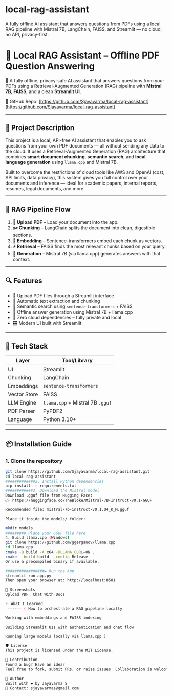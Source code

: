 # local-rag-assistant
A fully offline AI assistant that answers questions from PDFs using a local RAG pipeline with Mistral 7B, LangChain, FAISS, and Streamlit — no cloud, no API, privacy-first.

# 🧠 Local RAG Assistant – Offline PDF Question Answering

🚀 A fully offline, privacy-safe AI assistant that answers questions from your PDFs using a Retrieval-Augmented Generation (RAG) pipeline with **Mistral 7B**, **FAISS**, and a clean **Streamlit UI**.

🔗 GitHub Repo: [https://github.com/Sjayavarma/local-rag-assistant](https://github.com/Sjayavarma/local-rag-assistant)

---

## 📖 Project Description

This project is a local, API-free AI assistant that enables you to ask questions from your own PDF documents — all without sending any data to the cloud. It uses a Retrieval-Augmented Generation (RAG) architecture that combines **smart document chunking**, **semantic search**, and **local language generation** using `llama.cpp` and Mistral 7B.

Built to overcome the restrictions of cloud tools like AWS and OpenAI (cost, API limits, data privacy), this system gives you full control over your documents and inference — ideal for academic papers, internal reports, resumes, legal documents, and more.

---

## 🔄 RAG Pipeline Flow

1. **📄 Upload PDF** – Load your document into the app.
2. **✂️ Chunking** – LangChain splits the document into clean, digestible sections.
3. **🧠 Embedding** – Sentence-transformers embed each chunk as vectors.
4. **⚡ Retrieval** – FAISS finds the most relevant chunks based on your query.
5. **🤖 Generation** – Mistral 7B (via llama.cpp) generates answers with that context.

---

## 🔍 Features

- 📂 Upload PDF files through a Streamlit interface
- 📎 Automatic text extraction and chunking
- 🧠 Semantic search using `sentence-transformers` + FAISS
- 🤖 Offline answer generation using Mistral 7B + llama.cpp
- 🔐 Zero cloud dependencies – fully private and local
- 🎛️ Modern UI built with Streamlit

---

## 🧰 Tech Stack

| Layer        | Tool/Library                    |
|--------------|---------------------------------|
| UI           | Streamlit                       |
| Chunking     | LangChain                       |
| Embeddings   | `sentence-transformers`         |
| Vector Store | FAISS                           |
| LLM Engine   | `llama.cpp` + Mistral 7B `.gguf`|
| PDF Parser   | PyPDF2                          |
| Language     | Python 3.10+                    |

---

## 📦 Installation Guide

### 1. Clone the repository

```bash
git clone https://github.com/Sjayavarma/local-rag-assistant.git
cd local-rag-assistant
#############2. Install Python dependencies
pip install -r requirements.txt
############3. Download the Mistral model
Download .gguf file from Hugging Face:
👉 https://huggingface.co/TheBloke/Mistral-7B-Instruct-v0.1-GGUF

Recommended file: mistral-7b-instruct-v0.1.Q4_K_M.gguf

Place it inside the models/ folder:

mkdir models
######### Place your GGUF file here
4. Build llama.cpp (Windows)
git clone https://github.com/ggerganov/llama.cpp
cd llama.cpp
cmake -B build -A x64 -DLLAMA_CURL=ON .
cmake --build build --config Release
Or use a precompiled binary if available.

#################▶️ Run the App
streamlit run app.py
Then open your browser at: http://localhost:8501

📸 Screenshots
Upload PDF	Chat With Docs

✨ What I Learned
 ------ ( How to orchestrate a RAG pipeline locally

Working with embeddings and FAISS indexing

Building Streamlit UIs with authentication and chat flow

Running large models locally via llama.cpp ) 

🛡️ License
This project is licensed under the MIT License.

🤝 Contribution
Found a bug? Have an idea?
Feel free to fork, submit PRs, or raise issues. Collaboration is welcome!

🔗 Author
Built with ❤️ by Jayavarma S
📧 Contact: sjayavarmas@gmail.com




